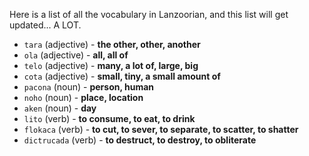 Here is a list of all the vocabulary in Lanzoorian, and this list will get updated... A LOT.

- `tara` (adjective) - **the other, other, another**
- `ola` (adjective) - **all, all of**
- `telo` (adjective) - **many, a lot of, large, big**
- `cota` (adjective) - **small, tiny, a small amount of**
- `pacona` (noun) - **person, human**
- `noho` (noun) - **place, location**
- `aken` (noun) - **day**
- `lito` (verb) - **to consume, to eat, to drink**
- `flokaca` (verb) - **to cut, to sever, to separate, to scatter, to shatter**
- `dictrucada` (verb) - **to destruct, to destroy, to obliterate**
